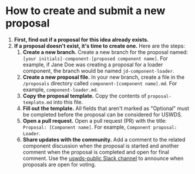 # How to create and submit a new proposal

1. **First, find out if a proposal for this idea already exists.**
1. **If a proposal doesn't exist, it's time to create one.** Here are the steps:
    1. **Create a new branch.** Create a new branch for the proposal named: `[your initials]-component-[proposed component name]`. For example, if Jane Doe was creating a proposal for a loader component, the branch would be named `jd-component-loader`.
    1. **Create a new proposal file.** In your new branch, create a file in the `/proposals` directory called `component-[component name].md`. For example, `component-loader.md`.
    1. **Copy the proposal template.** Copy the contents of `proposal-template.md` into this file.
    1. **Fill out the template.** All fields that aren't marked as "Optional" must be completed before the proposal can be considered for USWDS.
    1. **Open a pull request.** Open a pull request (PR) with the title: `Proposal: [Component name]`. For example, `Component proposal: Loader`.
    1. **Share updates with the community.** Add a comment to the related component discussion when the proposal is started and another comment when the proposal is completed and open for final comment. Use the [uswds-public Slack channel](https://gsa-tts.slack.com/archives/C3F14AHSQ) to announce when proposals are open for voting.

